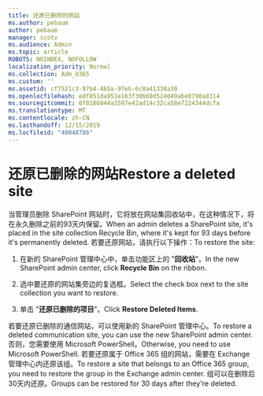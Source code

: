 ```yaml
---
title: 还原已删除的网站
ms.author: pebaum
author: pebaum
manager: scotv
ms.audience: Admin
ms.topic: article
ROBOTS: NOINDEX, NOFOLLOW
localization_priority: Normal
ms.collection: Adm_O365
ms.custom: ''
ms.assetid: cf7521c3-97b4-465a-97eb-6c0a41338a30
ms.openlocfilehash: edf851da951e163f30660d524049abe0798a8314
ms.sourcegitcommit: 0f0186044a3597e42ad14c32ca58e7224344dcfa
ms.translationtype: MT
ms.contentlocale: zh-CN
ms.lasthandoff: 12/15/2019
ms.locfileid: "40048786"
---
```

# <a name="restore-a-deleted-site"></a><span data-ttu-id="5f7d9-102">还原已删除的网站</span><span class="sxs-lookup"><span data-stu-id="5f7d9-102">Restore a deleted site</span></span>

<span data-ttu-id="5f7d9-103">当管理员删除 SharePoint 网站时，它将放在网站集回收站中，在这种情况下，将在永久删除之前的93天内保留。</span><span class="sxs-lookup"><span data-stu-id="5f7d9-103">When an admin deletes a SharePoint site, it's placed in the site collection Recycle Bin, where it's kept for 93 days before it's permanently deleted.</span></span> <span data-ttu-id="5f7d9-104">若要还原网站，请执行以下操作：</span><span class="sxs-lookup"><span data-stu-id="5f7d9-104">To restore the site:</span></span>
  
1. <span data-ttu-id="5f7d9-105">在新的 SharePoint 管理中心中，单击功能区上的 "**回收站**"。</span><span class="sxs-lookup"><span data-stu-id="5f7d9-105">In the new SharePoint admin center, click **Recycle Bin** on the ribbon.</span></span> 
    
2. <span data-ttu-id="5f7d9-106">选中要还原的网站集旁边的复选框。</span><span class="sxs-lookup"><span data-stu-id="5f7d9-106">Select the check box next to the site collection you want to restore.</span></span>
    
3. <span data-ttu-id="5f7d9-107">单击 "**还原已删除的项目**"。</span><span class="sxs-lookup"><span data-stu-id="5f7d9-107">Click **Restore Deleted Items**.</span></span>
    
<span data-ttu-id="5f7d9-108">若要还原已删除的通信网站，可以使用新的 SharePoint 管理中心。</span><span class="sxs-lookup"><span data-stu-id="5f7d9-108">To restore a deleted communication site, you can use the new SharePoint admin center.</span></span> <span data-ttu-id="5f7d9-109">否则，您需要使用 Microsoft PowerShell。</span><span class="sxs-lookup"><span data-stu-id="5f7d9-109">Otherwise, you need to use Microsoft PowerShell.</span></span> <span data-ttu-id="5f7d9-110">若要还原属于 Office 365 组的网站，需要在 Exchange 管理中心内还原该组。</span><span class="sxs-lookup"><span data-stu-id="5f7d9-110">To restore a site that belongs to an Office 365 group, you need to restore the group in the Exchange admin center.</span></span> <span data-ttu-id="5f7d9-111">组可以在删除后30天内还原。</span><span class="sxs-lookup"><span data-stu-id="5f7d9-111">Groups can be restored for 30 days after they're deleted.</span></span>
  

